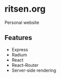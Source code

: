 # ritsen.org
Personal website

## Features
- Express
- Radium
- React
- React-Router
- Server-side rendering

